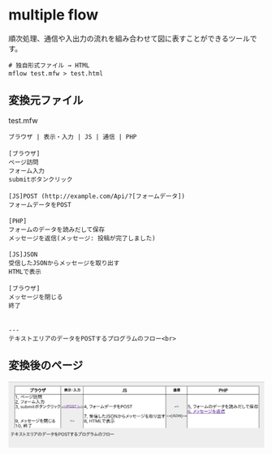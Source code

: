 # multiple flow
順次処理、通信や入出力の流れを組み合わせて図に表すことができるツールです。

```
# 独自形式ファイル → HTML
mflow test.mfw > test.html
```


## 変換元ファイル
test.mfw

```
ブラウザ | 表示・入力 | JS | 通信 | PHP

[ブラウザ]
ページ訪問
フォーム入力
submitボタンクリック

[JS]POST (http://example.com/Api/?[フォームデータ])
フォームデータをPOST

[PHP]
フォームのデータを読みだして保存
メッセージを返信(メッセージ: 投稿が完了しました)

[JS]JSON
受信したJSONからメッセージを取り出す
HTMLで表示

[ブラウザ]
メッセージを閉じる
終了


---
テキストエリアのデータをPOSTするプログラムのフロー<br>
```

## 変換後のページ
<img src="https://github.com/intelfike/mflow/blob/master/sample_image/ss.png">
